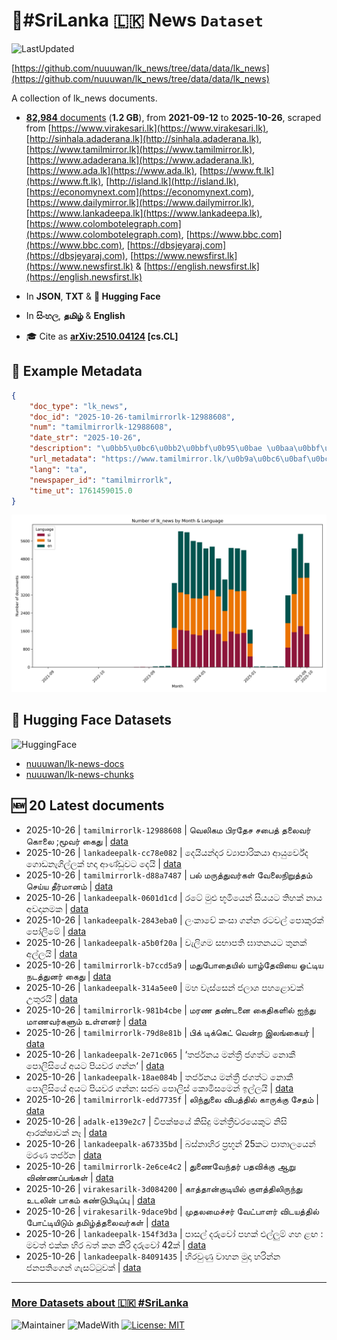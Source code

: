 # 📄#SriLanka 🇱🇰 News `Dataset`

![LastUpdated](https://img.shields.io/badge/last_updated-2025--10--26_11:47:38-green)

[https://github.com/nuuuwan/lk_news/tree/data/data/lk_news](https://github.com/nuuuwan/lk_news/tree/data/data/lk_news)

A collection of lk_news documents.

- [**82,984** documents](https://github.com/nuuuwan/lk_news/tree/data/data/lk_news) (**1.2 GB**), from **2021-09-12** to **2025-10-26**, scraped from [https://www.virakesari.lk](https://www.virakesari.lk), [http://sinhala.adaderana.lk](http://sinhala.adaderana.lk), [https://www.tamilmirror.lk](https://www.tamilmirror.lk), [https://www.adaderana.lk](https://www.adaderana.lk), [https://www.ada.lk](https://www.ada.lk), [https://www.ft.lk](https://www.ft.lk), [http://island.lk](http://island.lk), [https://economynext.com](https://economynext.com), [https://www.dailymirror.lk](https://www.dailymirror.lk), [https://www.lankadeepa.lk](https://www.lankadeepa.lk), [https://www.colombotelegraph.com](https://www.colombotelegraph.com), [https://www.bbc.com](https://www.bbc.com), [https://dbsjeyaraj.com](https://dbsjeyaraj.com), [https://www.newsfirst.lk](https://www.newsfirst.lk) & [https://english.newsfirst.lk](https://english.newsfirst.lk)

- In **JSON**, **TXT** & **🤗 Hugging Face**

- In **සිංහල**, **தமிழ்** & **English**

- 🎓 Cite as **[arXiv:2510.04124](https://arxiv.org/abs/2510.04124) [cs.CL]**

## 📝 Example Metadata

```json
{
    "doc_type": "lk_news",
    "doc_id": "2025-10-26-tamilmirrorlk-12988608",
    "num": "tamilmirrorlk-12988608",
    "date_str": "2025-10-26",
    "description": "\u0bb5\u0bc6\u0bb2\u0bbf\u0b95\u0bae \u0baa\u0bbf\u0bb0\u0ba4\u0bc7\u0b9a \u0b9a\u0baa\u0bc8\u0ba4\u0bcd \u0ba4\u0bb2\u0bc8\u0bb5\u0bb0\u0bcd \u0b95\u0bca\u0bb2\u0bc8 ;\u0bae\u0bc2\u0bb5\u0bb0\u0bcd \u0b95\u0bc8\u0ba4\u0bc1",
    "url_metadata": "https://www.tamilmirror.lk/\u0b9a\u0bc6\u0baf\u0bcd\u0ba4\u0bbf\u0b95\u0bb3\u0bcd/\u0bb5\u0bc6\u0bb2\u0bbf\u0b95\u0bae-\u0baa\u0bbf\u0bb0\u0ba4\u0bc7\u0b9a-\u0b9a\u0baa\u0bc8\u0ba4\u0bcd-\u0ba4\u0bb2\u0bc8\u0bb5\u0bb0\u0bcd-\u0b95\u0bca\u0bb2\u0bc8-\u0bae\u0bc2\u0bb5\u0bb0\u0bcd-\u0b95\u0bc8\u0ba4\u0bc1/175-366845",
    "lang": "ta",
    "newspaper_id": "tamilmirrorlk",
    "time_ut": 1761459015.0
}
```

![Chart](https://raw.githubusercontent.com/nuuuwan/lk_news/refs/heads/data/data/lk_news/docs_by_month_and_lang.png)

## 🤗 Hugging Face Datasets

![HuggingFace](https://img.shields.io/badge/-HuggingFace-FDEE21?style=for-the-badge&logo=HuggingFace)

- [nuuuwan/lk-news-docs](https://huggingface.co/datasets/nuuuwan/lk-news-docs)
- [nuuuwan/lk-news-chunks](https://huggingface.co/datasets/nuuuwan/lk-news-chunks)

## 🆕 20 Latest documents

- 2025-10-26 | `tamilmirrorlk-12988608` | வெலிகம பிரதேச சபைத் தலைவர் கொலை ;மூவர் கைது | [data](https://github.com/nuuuwan/lk_news/tree/data/data/lk_news/2020s/2025/2025-10-26-tamilmirrorlk-12988608)
- 2025-10-26 | `lankadeepalk-cc78e082` | දෙයියන්දර ව්‍යාපාරිකයා ආයුර්වේද ගොඩනැගිල්ලක් හදා ආණ්ඩුවට දෙයි | [data](https://github.com/nuuuwan/lk_news/tree/data/data/lk_news/2020s/2025/2025-10-26-lankadeepalk-cc78e082)
- 2025-10-26 | `tamilmirrorlk-d88a7487` | பல் மருத்துவர்கள் வேலைநிறுத்தம் செய்ய தீர்மானம் | [data](https://github.com/nuuuwan/lk_news/tree/data/data/lk_news/2020s/2025/2025-10-26-tamilmirrorlk-d88a7487)
- 2025-10-26 | `lankadeepalk-0601d1cd` | රටේ මුළු භූමියෙන් සියයට තිහක් නාය අවදානමක | [data](https://github.com/nuuuwan/lk_news/tree/data/data/lk_news/2020s/2025/2025-10-26-lankadeepalk-0601d1cd)
- 2025-10-26 | `lankadeepalk-2843eba0` | ලංකාවේ  කංසා ගන්න රටවල් පොකුරක්  පෝලිමේ | [data](https://github.com/nuuuwan/lk_news/tree/data/data/lk_news/2020s/2025/2025-10-26-lankadeepalk-2843eba0)
- 2025-10-26 | `lankadeepalk-a5b0f20a` | වැලිගම සභාපති ඝාතනයට තුනක් අල්ලයි | [data](https://github.com/nuuuwan/lk_news/tree/data/data/lk_news/2020s/2025/2025-10-26-lankadeepalk-a5b0f20a)
- 2025-10-26 | `tamilmirrorlk-b7ccd5a9` | மதுபோதையில் யாழ்தேவியை ஓட்டிய நடத்துனர் கைது | [data](https://github.com/nuuuwan/lk_news/tree/data/data/lk_news/2020s/2025/2025-10-26-tamilmirrorlk-b7ccd5a9)
- 2025-10-26 | `lankadeepalk-314a5ee0` | මහ වැස්සෙන් ජලාශ පහළොවක් උතුරයි | [data](https://github.com/nuuuwan/lk_news/tree/data/data/lk_news/2020s/2025/2025-10-26-lankadeepalk-314a5ee0)
- 2025-10-26 | `tamilmirrorlk-981b4cbe` | மரண தண்டனை கைதிகளில் ஐந்து மாணவர்களும் உள்ளனர் | [data](https://github.com/nuuuwan/lk_news/tree/data/data/lk_news/2020s/2025/2025-10-26-tamilmirrorlk-981b4cbe)
- 2025-10-26 | `tamilmirrorlk-79d8e81b` | பிக் டிக்கெட் வென்ற இலங்கையர் | [data](https://github.com/nuuuwan/lk_news/tree/data/data/lk_news/2020s/2025/2025-10-26-tamilmirrorlk-79d8e81b)
- 2025-10-26 | `lankadeepalk-2e71c065` | ‘තර්ජනය මන්ත්‍රී ජගත්ට  නොකී  පොලිසියේ  අයට පියවර ගන්න‘ | [data](https://github.com/nuuuwan/lk_news/tree/data/data/lk_news/2020s/2025/2025-10-26-lankadeepalk-2e71c065)
- 2025-10-26 | `lankadeepalk-18ae084b` | තර්ජනය මන්ත්‍රී ජගත්ට  නොකී  පොලිසියේ  අයට පියවර ගන්න: සජබ පොලිස් කොමිසමෙන් ඉල්ලයි | [data](https://github.com/nuuuwan/lk_news/tree/data/data/lk_news/2020s/2025/2025-10-26-lankadeepalk-18ae084b)
- 2025-10-26 | `tamilmirrorlk-edd7735f` | லிந்துலை விபத்தில் காருக்கு சேதம் | [data](https://github.com/nuuuwan/lk_news/tree/data/data/lk_news/2020s/2025/2025-10-26-tamilmirrorlk-edd7735f)
- 2025-10-26 | `adalk-e139e2c7` | විපක්ෂයේ කිසිදු මන්ත්‍රීවරයෙකුට නිසි ආරක්ෂාවක් නෑ | [data](https://github.com/nuuuwan/lk_news/tree/data/data/lk_news/2020s/2025/2025-10-26-adalk-e139e2c7)
- 2025-10-26 | `lankadeepalk-a67335bd` | බස්නාහිර ප්‍රභූන් 25කට පාතාලයෙන් මරණ තර්ජන | [data](https://github.com/nuuuwan/lk_news/tree/data/data/lk_news/2020s/2025/2025-10-26-lankadeepalk-a67335bd)
- 2025-10-26 | `tamilmirrorlk-2e6ce4c2` | துணைவேந்தர் பதவிக்கு ஆறு விண்ணப்பங்கள் | [data](https://github.com/nuuuwan/lk_news/tree/data/data/lk_news/2020s/2025/2025-10-26-tamilmirrorlk-2e6ce4c2)
- 2025-10-26 | `virakesarilk-3d084200` | காத்தான்குடியில் குளத்திலிருந்து உடலின் பாகம் கண்டுபிடிப்பு | [data](https://github.com/nuuuwan/lk_news/tree/data/data/lk_news/2020s/2025/2025-10-26-virakesarilk-3d084200)
- 2025-10-26 | `virakesarilk-9dace9bd` | முதலமைச்சர் வேட்பாளர் விடயத்தில் போட்டியிடும் தமிழ்த்தலைவர்கள் | [data](https://github.com/nuuuwan/lk_news/tree/data/data/lk_news/2020s/2025/2025-10-26-virakesarilk-9dace9bd)
- 2025-10-26 | `lankadeepalk-154f3d3a` | පාසල් දරුවෝ පහක් එල්ලුම් ගහ ළඟ : මවත් එක්ක  හිර බත් කන කිරි දරුවෝ  42ක් | [data](https://github.com/nuuuwan/lk_news/tree/data/data/lk_news/2020s/2025/2025-10-26-lankadeepalk-154f3d3a)
- 2025-10-26 | `lankadeepalk-84091435` | හිරවුණු වාහන මුදා හරින්න ජනපතිගෙන් ගැසට්ටුවක් | [data](https://github.com/nuuuwan/lk_news/tree/data/data/lk_news/2020s/2025/2025-10-26-lankadeepalk-84091435)

---

### [More Datasets about 🇱🇰 #SriLanka](https://github.com/nuuuwan/lk_datasets)

![Maintainer](https://img.shields.io/badge/maintainer-nuuuwan-red)
![MadeWith](https://img.shields.io/badge/made_with-python-blue)
[![License: MIT](https://img.shields.io/badge/License-MIT-yellow.svg)](https://opensource.org/licenses/MIT)

